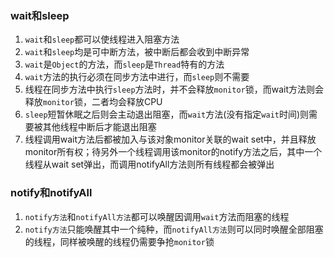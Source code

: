 ### wait和sleep
1. ``wait``和``sleep``都可以使线程进入阻塞方法
2. ``wait``和``sleep``均是可中断方法，被中断后都会收到中断异常
3. ``wait``是``Object``的方法，而``sleep``是``Thread``特有的方法
4. ``wait``方法的执行必须在同步方法中进行，而``sleep``则不需要
5. 线程在同步方法中执行``sleep``方法时，并不会释放``monitor``锁，而wait方法则会释放``monitor``锁，二者均会释放CPU
6. ``sleep``短暂休眠之后则会主动退出阻塞，而``wait``方法(没有指定``wait``时间)则需要被其他线程中断后才能退出阻塞
7. 线程调用wait方法后都被加入与该对象monitor关联的wait set中，并且释放monitor所有权；待另外一个线程调用该monitor的notify方法之后，其中一个线程从wait set弹出，而调用notifyAll方法则所有线程都会被弹出

### notify和notifyAll
1. ``notify方法``和``notifyAll方法``都可以唤醒因调用``wait``方法而阻塞的线程
2. ``notify方法``只能唤醒其中一个纯种，而``notifyAll方法``则可以同时唤醒全部阻塞的线程，同样被唤醒的线程仍需要争抢``monitor``锁
